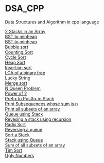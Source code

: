 # DSA_CPP
Data Structures and Algorithm in cpp language


[2 Stacks in an Array](2StacksinArray.cpp)<br>
[BST to minheap](BST_to_minheap.cpp)<br>
[BST to minheap](BST_to_minheap.cpp)<br>
[Bubble sort](Bubble_sort.cpp)<br>
[Counting Sort](Counting_sort.cpp)<br>
[Cycle Sort](Cycle_Sort.cpp)<br>
[Heap Sort](Heapsort.cpp)<br>
[Insertion sort](Insertion_sort.cpp)<br>
[LCA of a binary tree](LCA_of_Binary_Tree.cpp)<br>
[Lucky String](Lucky_String.cpp)<br>
[Merge sort](Merge_sort.cpp)<br>
[N Queen Problem](NQueen.cpp)<br>
[Power of 2](Poweof2.cpp)<br>
[Prefix to Postfix in Stack](PrefixtoPostfixStacks.cpp)<br>
[Print Subsequences whose sum is n](Print_subsequences_sum_n.cpp)<br>
[Print all subsets of an array](Printsumofallsubsets.cpp)<br>
[Queue using Stack](Queue_using_stack.cpp)<br>
[Revesing a stack using recursion](Reversing_a_stack.cpp)<br>
[Radix Sort](Radix_Sort.cpp)<br>
[Reversing a queue](Reversing_a_queue.cpp)<br>
[Sort a Stack](Sort_a_stack)<br>
[Stack using Queue](Stack_using_Queue.cpp)<br>
[Sum of all subsets of an array](Sum_of_all_subset.cpp)<br>
[Tim Sort](TimSort.cpp)<br>
[Ugly Numbers](Uglynumbers.cpp)<br>
